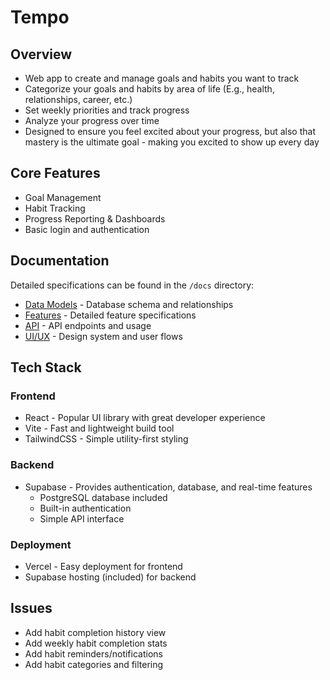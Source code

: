 # Tempo

## Overview
- Web app to create and manage goals and habits you want to track
- Categorize your goals and habits by area of life (E.g., health, relationships, career, etc.)
- Set weekly priorities and track progress
- Analyze your progress over time
- Designed to ensure you feel excited about your progress, but also that mastery is the ultimate goal - making you excited to show up every day

## Core Features
- Goal Management
- Habit Tracking
- Progress Reporting & Dashboards
- Basic login and authentication

## Documentation
Detailed specifications can be found in the `/docs` directory:
- [Data Models](@data_models.md) - Database schema and relationships
- [Features](@features.md) - Detailed feature specifications
- [API](/docs/api.md) - API endpoints and usage
- [UI/UX](@ui_ux.md) - Design system and user flows

## Tech Stack

### Frontend
- React - Popular UI library with great developer experience
- Vite - Fast and lightweight build tool
- TailwindCSS - Simple utility-first styling

### Backend
- Supabase - Provides authentication, database, and real-time features
  - PostgreSQL database included
  - Built-in authentication
  - Simple API interface

### Deployment
- Vercel - Easy deployment for frontend
- Supabase hosting (included) for backend

## Issues
- Add habit completion history view
- Add weekly habit completion stats
- Add habit reminders/notifications
- Add habit categories and filtering